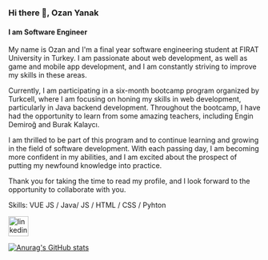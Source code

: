 ### Hi there 👋, Ozan Yanak
#### I am Software Engineer

My name is Ozan and I'm a final year software engineering student at FIRAT University in Turkey. I am passionate about web development, as well as game and mobile app development, and I am constantly striving to improve my skills in these areas.

Currently, I am participating in a six-month bootcamp program organized by Turkcell, where I am focusing on honing my skills in web development, particularly in Java backend development. Throughout the bootcamp, I have had the opportunity to learn from some amazing teachers, including Engin Demiroğ and Burak Kalaycı.

I am thrilled to be part of this program and to continue learning and growing in the field of software development. With each passing day, I am becoming more confident in my abilities, and I am excited about the prospect of putting my newfound knowledge into practice.

Thank you for taking the time to read my profile, and I look forward to the opportunity to collaborate with you.

Skills: VUE JS / Java/ JS / HTML / CSS / Pyhton



  [<img src='https://cdn.jsdelivr.net/npm/simple-icons@3.0.1/icons/linkedin.svg' alt='linkedin' height='40'>](https://www.linkedin.com/in/ozan-yanak-531bb7199/)  




[![Anurag's GitHub stats](https://github-readme-stats.vercel.app/api?username=ozanyanak)](https://github.com/anuraghazra/github-readme-stats)
<!--  ![Top Langs](https://github-readme-stats.vercel.app/api/top-langs/?username=ozanyanak&layout=compact)
 -->


